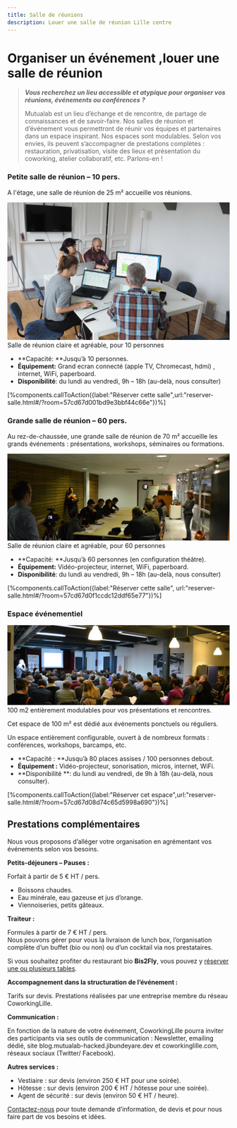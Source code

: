 ```yaml
---
title: Salle de réunions 
description: Louer une salle de réunion Lille centre
---
```



# Organiser un événement ,louer une salle de réunion

> **_Vous recherchez un lieu accessible et atypique pour organiser vos réunions, événements ou conférences ?_**
> 
> Mutualab est un lieu d’échange et de rencontre, de partage de connaissances et de savoir-faire. Nos salles de réunion et d’événement vous permettront de réunir vos équipes et partenaires dans un espace inspirant.
> Nos espaces sont modulables. Selon vos envies, ils peuvent s’accompagner de prestations complètes : restauration, privatisation, visite des lieux et présentation du coworking, atelier collaboratif, etc. Parlons-en !


### Petite salle de réunion – 10 pers.

A l'étage, une salle de réunion de 25 m² accueille vos réunions.

![Une salle multifonction claire et agréable, pour 5 ou 10 pers.](images/salle-reunion/P9053629-resized.jpg)  
Salle de réunion claire et agréable, pour 10 personnes

- **Capacité: **Jusqu’à 10 personnes.
- **Équipement:** Grand ecran connecté (apple TV, Chromecast, hdmi) , internet, WiFi, paperboard.
- **Disponibilité**: du lundi au vendredi, 9h – 18h (au-delà, nous consulter)

[%components.callToAction({label:"Réserver cette salle",url:"reserver-salle.html#/?room=57cd67d001bd9e3bbf44c66e"})%]


### Grande salle de réunion – 60 pers.

Au rez-de-chaussée, une grande salle de réunion de 70 m² accueille les grands événements : présentations, workshops, séminaires ou formations.

![Une salle multifonction claire et agréable, pour 30 ou 60 pers.](images/salle-reunion/Halle-au-bardage.jpg)  
Salle de réunion claire et agréable, pour 60 personnes

- **Capacité: **Jusqu’à 60 personnes (en configuration théâtre).
- **Équipement:** Vidéo-projecteur, internet, WiFi, paperboard.
- **Disponibilité**: du lundi au vendredi, 9h – 18h (au-delà, nous consulter)

[%components.callToAction({label:"Réserver cette salle", url:"reserver-salle.html#/?room=57cd67d0f1ccdc12ddf65e77"})%]


### Espace événementiel

![100 m2 entièrement modulables pour vos présentations et rencontres.](images/salle-reunion/salle-evenements1.jpg)  
100 m2 entièrement modulables pour vos présentations et rencontres.

Cet espace de 100 m² est dédié aux événements ponctuels ou réguliers.

Un espace entièrement configurable, ouvert à de nombreux formats : conférences, workshops, barcamps, etc.

- **Capacité : **Jusqu’à 80 places assises / 100 personnes debout.
- **Équipement :** Vidéo-projecteur, sonorisation, micros, internet, WiFi.
- **Disponibilité **: du lundi au vendredi, de 9h à 18h (au-delà, nous consulter).


[%components.callToAction({label:"Réserver cet espace",url:"reserver-salle.html#/?room=57cd67d08d74c65d5998a690"})%]


## Prestations complémentaires

Nous vous proposons d’alléger votre organisation en agrémentant vos événements selon vos besoins.

**Petits-déjeuners – Pauses :**

Forfait à partir de 5 € HT / pers.

- Boissons chaudes.
- Eau minérale, eau gazeuse et jus d’orange.
- Viennoiseries, petits gâteaux.

**Traiteur :**

Formules à partir de 7 € HT / pers.  
Nous pouvons gérer pour vous la livraison de lunch box, l’organisation complète d’un buffet (bio ou non) ou d’un cocktail via nos prestataires.

Si vous souhaitez profiter du restaurant bio **Bis2Fly**, vous pouvez y [réserver une ou plusieurs tables](http://www.bis2fly.com/).

**Accompagnement dans la structuration de l’événement :**

Tarifs sur devis. Prestations réalisées par une entreprise membre du réseau CoworkingLille.

**Communication :**

En fonction de la nature de votre événement, CoworkingLille pourra inviter des participants via ses outils de communication : Newsletter, emailing dédié, site blog.mutualab-hacked.jibundeyare.dev et coworkinglille.com, réseaux sociaux (Twitter/ Facebook).

**Autres services :**

- Vestiaire : sur devis (environ 250 € HT pour une soirée).
- Hôtesse : sur devis (environ 200 € HT / hôtesse pour une soirée).
- Agent de sécurité : sur devis (environ 50 € HT / heure).

[Contactez-nous](mailto:mutualab@coworkinglille.com) pour toute demande d’information, de devis et pour nous faire part de vos besoins et idées.




